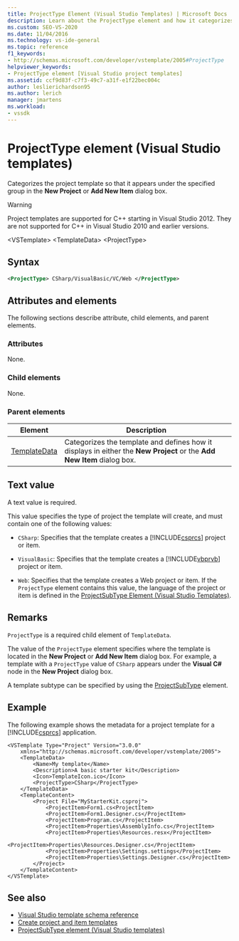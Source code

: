 ```yaml
---
title: ProjectType Element (Visual Studio Templates) | Microsoft Docs
description: Learn about the ProjectType element and how it categorizes the project template so that it appears in the New Project or Add New Item dialog box.
ms.custom: SEO-VS-2020
ms.date: 11/04/2016
ms.technology: vs-ide-general
ms.topic: reference
f1_keywords:
- http://schemas.microsoft.com/developer/vstemplate/2005#ProjectType
helpviewer_keywords:
- ProjectType element [Visual Studio project templates]
ms.assetid: ccf9d83f-c7f3-49c7-a31f-e1f22bec004c
author: leslierichardson95
ms.author: lerich
manager: jmartens
ms.workload:
- vssdk
---
```

# ProjectType element (Visual Studio templates)
Categorizes the project template so that it appears under the specified group in the **New Project** or **Add New Item** dialog box.

> [!WARNING]
> Project templates are supported for C++ starting in Visual Studio 2012. They are not supported for C++ in Visual Studio 2010 and earlier versions.

 \<VSTemplate>
 \<TemplateData>
 \<ProjectType>

## Syntax

```xml
<ProjectType> CSharp/VisualBasic/VC/Web </ProjectType>
```

## Attributes and elements
 The following sections describe attribute, child elements, and parent elements.

### Attributes
 None.

### Child elements
 None.

### Parent elements

|Element|Description|
|-------------|-----------------|
|[TemplateData](../extensibility/templatedata-element-visual-studio-templates.md)|Categorizes the template and defines how it displays in either the **New Project** or the **Add New Item** dialog box.|

## Text value
 A text value is required.

 This value specifies the type of project the template will create, and must contain one of the following values:

- `CSharp`: Specifies that the template creates a [!INCLUDE[csprcs](../data-tools/includes/csprcs_md.md)] project or item.

- `VisualBasic`: Specifies that the template creates a [!INCLUDE[vbprvb](../code-quality/includes/vbprvb_md.md)] project or item.

- `Web`: Specifies that the template creates a Web project or item. If the `ProjectType` element contains this value, the language of the project or item is defined in the [ProjectSubType Element (Visual Studio Templates)](../extensibility/projectsubtype-element-visual-studio-templates.md).

## Remarks
 `ProjectType` is a required child element of `TemplateData`.

 The value of the `ProjectType` element specifies where the template is located in the **New Project** or **Add New Item** dialog box. For example, a template with a `ProjectType` value of `CSharp` appears under the **Visual C#** node in the **New Project** dialog box.

 A template subtype can be specified by using the [ProjectSubType](../extensibility/projectsubtype-element-visual-studio-templates.md) element.

## Example
 The following example shows the metadata for a project template for a [!INCLUDE[csprcs](../data-tools/includes/csprcs_md.md)] application.

```
<VSTemplate Type="Project" Version="3.0.0"
    xmlns="http://schemas.microsoft.com/developer/vstemplate/2005">
    <TemplateData>
        <Name>My template</Name>
        <Description>A basic starter kit</Description>
        <Icon>TemplateIcon.ico</Icon>
        <ProjectType>CSharp</ProjectType>
    </TemplateData>
    <TemplateContent>
        <Project File="MyStarterKit.csproj">
            <ProjectItem>Form1.cs<ProjectItem>
            <ProjectItem>Form1.Designer.cs</ProjectItem>
            <ProjectItem>Program.cs</ProjectItem>
            <ProjectItem>Properties\AssemblyInfo.cs</ProjectItem>
            <ProjectItem>Properties\Resources.resx</ProjectItem>
            <ProjectItem>Properties\Resources.Designer.cs</ProjectItem>
            <ProjectItem>Properties\Settings.settings</ProjectItem>
            <ProjectItem>Properties\Settings.Designer.cs</ProjectItem>
        </Project>
    </TemplateContent>
</VSTemplate>
```

## See also
- [Visual Studio template schema reference](../extensibility/visual-studio-template-schema-reference.md)
- [Create project and item templates](../ide/creating-project-and-item-templates.md)
- [ProjectSubType element (Visual Studio templates)](../extensibility/projectsubtype-element-visual-studio-templates.md)
